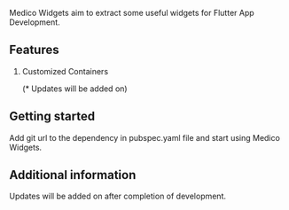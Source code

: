
Medico Widgets aim to extract some useful widgets for Flutter App Development.

## Features

1. Customized Containers

   (* Updates will be added on)

## Getting started

Add git url to the dependency in pubspec.yaml file and start using Medico Widgets.

## Additional information

Updates will be added on after completion of development.
